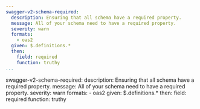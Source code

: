 ```yaml
---
swagger-v2-schema-required:
  description: Ensuring that all schema have a required property.
  message: All of your schema need to have a required property.
  severity: warn
  formats:
    - oas2
  given: $.definitions.*
  then:
    field: required
    function: truthy
...
```

swagger-v2-schema-required:
  description: Ensuring that all schema have a required property.
  message: All of your schema need to have a required property.
  severity: warn
  formats:
    - oas2
  given: $.definitions.*
  then:
    field: required
    function: truthy
